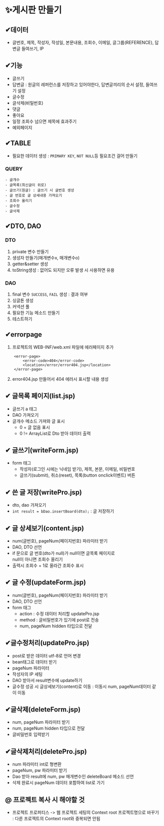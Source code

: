 # ✨게시판 만들기

##  ✔데이터
- 글번호, 제목, 작성자, 작성일, 본문내용, 조회수, 이메일, 글그룹(REFERENCE), 답변글 들여쓰기, IP

## ✔기능
- 글쓰기
- 답변글 : 원글의 레퍼런스를 저장하고 있어야한다, 답변글끼리의 순서 설정, 들여쓰기 설정
- 글수정
- 글삭제(비밀번호)
- 댓글
- 좋아요
- 일정 조회수 넘으면 제목에 효과주기
- 예외페이지

## ✔TABLE 
- 필요한 데이터 생성 : `PRIMARY KEY`, `NOT NULL`등 필요조건 걸어 만들기
### QUERY  
    - 글개수
    - 글목록(최신글이 위로)
    - 글쓰기(원글) : 글쓰기 시 글번호 생성
    - 글 번호로 글 상세내용 가져오기
    - 조회수 올리기
    - 글수정
    - 글삭제

## ✔DTO, DAO
### DTO
1. private 변수 만들기
2. 생성자 만들기(매개변수x, 매개변수o)
3. getter&setter 생성
4. toString생성 : 없어도 되지만 오류 발생 시 사용하면 유용

### DAO
1. final 변수 `SUCCESS`, `FAIL` 생성 : 결과 여부
2. 싱글톤 생성
3. 커넥션 풀
4. 필요한 기능 메소드 만들기
5. 테스트하기

## ✔errorpage 
1. 프로젝트의 WEB-INF/web.xml 파일에 에러페이지 추가
```
    <error-page>
        <error-code>404</error-code>
        <location>/error/error404.jsp</location>
	</error-page>
```
2. error404.jsp 만들어서 404 에러시 표시할 내용 생성

## ✔ 글목록 페이지(list.jsp)
- 글쓰기 a 태그
- DAO 가져오기
- 글개수 메소드 가져와 글 표시
    - 0 = 글 없음 표시
    - 0 != ArrayList로 Dto 받아 데이터 출력

## ✔ 글쓰기(writeForm.jsp)
- form 태그
    - 작성자(로그인 시에는 닉네임 받기), 제목, 본문, 이메일, 비밀번호
    - 글쓰기(submit), 취소(reset), 목록(button onclick이벤트) 버튼

## ✔ 쓴 글 저장(writePro.jsp)
- dto, dao 가져오기
- `int result = bDao.insertBoard(dto);`	: 글 저장하기

## ✔ 글 상세보기(content.jsp)
- num(글번호), pageNum(페이지번호) 파라미터 받기
- DAO, DTO 선언
- if 문으로 글 번호(dto가 null)가 null이면 글목록 페이지로   
 null이 아니면 조회수 올리기
- 출력시 조회수 + 1로 올라간 조회수 표시

## ✔ 글 수정(updateForm.jsp)
- num(글번호), pageNum(페이지번호) 파라미터 받기
- DAO, DTO 선언
- form 태그
    - action : 수정 데이터 처리할 updatePro.jsp
    - method : 글비밀번호가 있기에 post로 전송
    - num, pageNum hidden 타입으로 전달

## ✔글수정처리(updatePro.jsp)
- post로 받은 데이터 utf-8로 언어 변경
- bean태그로 데이터 받기
- pageNum 파라미터 
- 작성자의 IP 세팅
- DAO 받아서 result변수에 update하기
- 글수정 성공 시 글상세보기(content)로 이동 : 이동시 num, pageNum데이터 같이 이동

## ✔글삭제(deleteForm.jsp)
- num, pageNum 파라미터 받기
- num, pageNum hidden 타입으로 전달
- 글비밀번호 입력받기

## ✔글삭제처리(deletePro.jsp)
- num 파라미터 int로 형변환
- pageNum, pw 파라미터 받기
- Dao 받아 result에 num, pw 매개변수인 deleteBoard 메소드 선언
- 삭제 완료시 pageNum 데이터 포함하여 list로 가기

## @ 프로젝트 복사 시 해야할 것
- 프로젝트 프로퍼티스 -> 웹 프로젝트 세팅의 Context root 프로젝트명으로 바꾸기 : 다른 프로젝트의 Context root와 중복되면 안됨